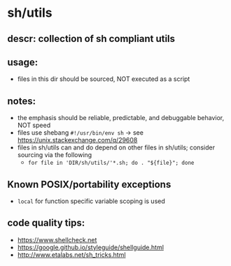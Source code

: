 # sh/utils
## descr: collection of sh compliant utils
## usage:
* files in this dir should be sourced, NOT executed as a script
## notes:
* the emphasis should be reliable, predictable, and debuggable behavior, NOT speed
* files use shebang `#!/usr/bin/env sh` -> see https://unix.stackexchange.com/q/29608
* files in sh/utils can and do depend on other files in sh/utils; consider sourcing via the following
  * `for file in 'DIR/sh/utils/'*.sh; do . "${file}"; done`
## Known POSIX/portability exceptions
* `local` for function specific variable scoping is used
## code quality tips:
* https://www.shellcheck.net
* https://google.github.io/styleguide/shellguide.html
* http://www.etalabs.net/sh_tricks.html
